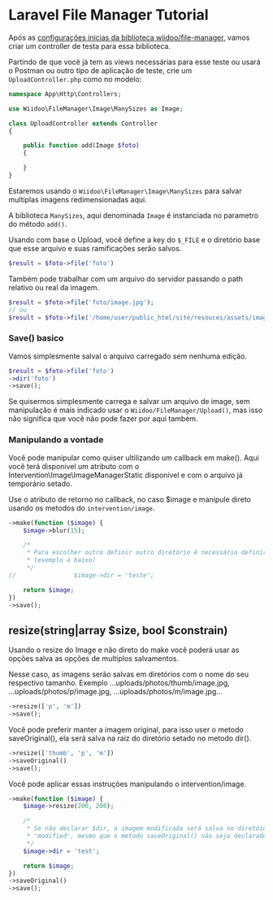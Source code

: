 # Laravel File Manager Tutorial

Após as [configurações inicias da biblioteca wiidoo/file-manager](#), vamos criar um controller de testa para essa biblioteca.


Partindo de que você já tem as views necessárias para esse teste ou usará o Postman ou outro tipo de aplicação de teste, crie um `UploadController.php` como no modelo:

```php
namespace App\Http\Controllers;

use Wiidoo\FileManager\Image\ManySizes as Image;

class UploadController extends Controller
{

    public function add(Image $foto)
    {

    }
}

```

Estaremos usando o `Wiidoo\FileManager\Image\ManySizes` para salvar multiplas imagens redimensionadas aqui.


A biblioteca `ManySizes`, aqui denominada `Image` é instanciada no parametro do método `add()`.

Usando com base o Upload, você define a key do `$_FILE` e o diretório base que esse arquivo e suas ramificações serão salvos.

```php
$result = $foto->file('foto')
```

Também pode trabalhar com um arquivo do servidor passando o path relativo ou real da imagem.

```php
$result = $foto->file('foto/image.jpg');
// ou
$result = $foto->file('/home/user/public_html/site/resouces/assets/images/image.jpg');
```

### Save() basico
Vamos simplesmente salval o arquivo carregado sem nenhuma edição.

```php
$result = $foto->file('foto')
->dir('foto')
->save();
```

Se quisermos simplesmente carrega e salvar um arquivo de image, sem manipulação é mais indicado usar o `Wiidoo/FileManager/Upload()`, mas isso não significa que você não pode fazer por aqui também.

### Manipulando a vontade
Você pode manipular como quiser ultilizando um callback em make(). Aqui você terá disponivel um atributo com o Intervention\Image\ImageManagerStatic disponível e com o arquivo já temporário setado.

Use o atributo de retorno no callback, no caso $image e manipule direto usando os metodos do `intervention/image`.

```php
->make(function ($image) {
    $image->blur(15);

    /*
     * Para escolher outro definir outro diretório é necessário definir a propriedade $dir:
     * (exemplo a baixo)
     */
//                $image->dir = 'teste';

    return $image;
})
->save();
```

## resize(string|array $size, bool $constrain)
Usando o resize do Image e não direto do make você poderá usar as opções salva as opções de multiplos salvamentos.

Nesse caso, as imagens serão salvas em diretórios com o nome do seu respectivo tamanho. Exemplo ...uploads/photos/thumb/image.jpg,  ...uploads/photos/p/image.jpg, ...uploads/photos/m/image.jpg...

```php
->resize(['p', 'm'])
->save();
```

Você pode preferir manter a imagem original, para isso user o metodo saveOriginal(), ela será salva na raiz do diretório setado no metodo dir().

```php
->resize(['thumb', 'p', 'm'])
->saveOriginal()
->save();
```

Você pode aplicar essas instruções manipulando o intervention/image.

```php
->make(function ($image) {
    $image->resize(200, 200);

    /*
     * Se não declarar $dir, a imagem modificada será salva no diretóio
     * 'modified', mesmo que o metodo saveOriginal() não seja declarado.
     */
    $image->dir = 'test';

    return $image;
})
->saveOriginal()
->save();

```